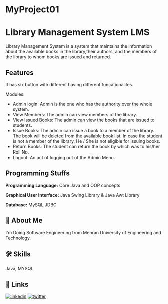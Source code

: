 # MyProject01

# Library Management System LMS

Library Management System is a system that maintains the information about the available books in the library,their authors, and the members of the library to whom books are issued and returned.


## Features
It has six button with different having different funcationalites.

Modules:
-	Admin login: Admin is the one who has the authority over the whole system.
-	View Members: The admin can view members of the library.
-	View Issued Books: The admin can view the books that are issued to students.
-	Issue Books: The admin can issue a book to a member of the library. The book will be deleted from the available book list. In case the student is not a member of the library, He / She is not eligible for issuing books.
-	Return Books: The student can return the book by which was to his/her Roll No.
-	Logout: An act of logging out of the Admin Menu.



## Programming Stuffs 

**Programming Language:** Core Java and OOP concepts

**Graphical User Interface:** Java Swing Library & Java Awt Library

**Database:** MySQL JDBC



## 🚀 About Me
I'm Doing Software Engineering from Mehran University of Engineering and Technology.


## 🛠 Skills
Java, MYSQL 


## 🔗 Links
[![linkedin](https://img.shields.io/badge/linkedin-0A66C2?style=for-the-badge&logo=linkedin&logoColor=white)](https://www.linkedin.com/in/uzair-memon-ba180a229/)
[![twitter](https://img.shields.io/badge/twitter-1DA1F2?style=for-the-badge&logo=twitter&logoColor=white)](https://twitter.com/Uzair044)


